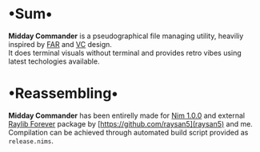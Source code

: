 # •Sum•
__Midday Commander__ is a pseudographical file managing utility, heaviliy inspired by [FAR](https://github.com/FarGroup/FarManager) and [VC](https://web.archive.org/web/20070929061041/http://www.egner-online.de/vc/en/intro.shtml) design.  
It does terminal visuals without terminal and provides retro vibes using latest techologies available.

# •Reassembling•
__Midday Commander__ has been entirelly made for [Nim 1.0.0](https://nim-lang.org) and external [Raylib Forever](https://github.com/Guevara-chan/Raylib-Forever) package by [https://github.com/raysan5](raysan5) and me.
Compilation can be achieved through automated build script provided as `release.nims`.
